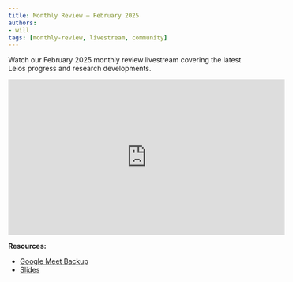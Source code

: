 ```yaml
---
title: Monthly Review – February 2025
authors:
- will
tags: [monthly-review, livestream, community]
---
```


Watch our February 2025 monthly review livestream covering the latest Leios progress and research developments.

<iframe width="560" height="315" src="https://www.youtube.com/embed/7Ze9iVs-bI4" title="Leios Monthly Review - February 2025" frameborder="0" allow="accelerometer; autoplay; clipboard-write; encrypted-media; gyroscope; picture-in-picture; web-share" allowfullscreen></iframe>

**Resources:**
- [Google Meet Backup](https://drive.google.com/file/d/17f5OtHEsKuUPRdbwQn9wJtdffBiPbJK7/view?usp=sharing)
- [Slides](https://docs.google.com/presentation/d/1yrgOv3OnDEHxoxtpc5OV043-T3RPZ66ZtHKWVGMz25c/edit?usp=sharing)
